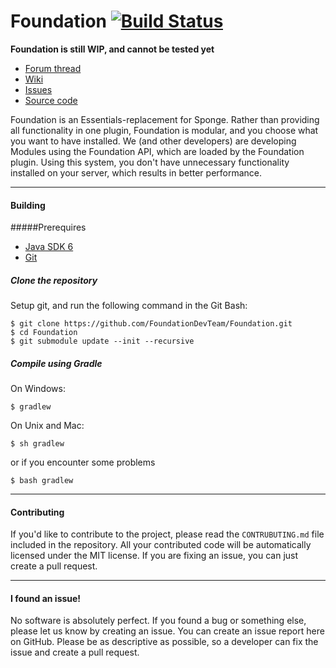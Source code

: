Foundation [![Build Status](https://travis-ci.org/FoundationDriven/Foundation.svg?branch=master)](https://travis-ci.org/FoundationDriven/Foundation)
==========
**Foundation is still WIP, and cannot be tested yet**

* [Forum thread]
* [Wiki]
* [Issues]
* [Source code]

Foundation is an Essentials-replacement for Sponge. Rather than providing all functionality in one plugin, Foundation is modular, and you choose what you want to have installed. We (and other developers) are developing Modules using the Foundation API, which are loaded by the Foundation plugin. Using this system, you don't have unnecessary functionality installed on your server, which results in better performance.

--------------------

#### Building
#####Prerequires
* [Java SDK 6]
* [Git]

##### Clone the repository
Setup git, and run the following command in the Git Bash:

    $ git clone https://github.com/FoundationDevTeam/Foundation.git
    $ cd Foundation
    $ git submodule update --init --recursive

##### Compile using Gradle
On Windows:

    $ gradlew

On Unix and Mac:

	$ sh gradlew

or if you encounter some problems

	$ bash gradlew

--------------------

#### Contributing
If you'd like to contribute to the project, please read the `CONTRUBUTING.md` file included in the repository. All your contributed code will be automatically licensed under the MIT license.
If you are fixing an issue, you can just create a pull request.

--------------------

#### I found an issue!
No software is absolutely perfect. If you found a bug or something else, please let us know by creating an issue. You can create an issue report here on GitHub. Please be as descriptive as possible, so a developer can fix the issue and create a pull request.

[Forum thread]: http://forums.spongepowered.org/t/1525/
[Wiki]: https://github.com/FoundationDevTeam/Foundation/wiki
[Issues]: https://github.com/FoundationDevTeam/Foundation/issues
[Source code]: https://github.com/FoundationDevTeam/Foundation/tree/master/src

[Java SDK 6]: http://www.oracle.com/technetwork/java/javase/downloads/java-archive-downloads-javase6-419409.html
[Git]: http://git-scm.com/
